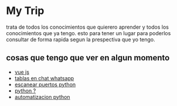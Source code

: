 # My Trip

trata de todos los conocimientos que quierero aprender y todos los conocimientos que ya tengo. esto para tener un lugar para poderlos consultar de forma rapida segun la prespectiva que yo tengo.

## cosas que tengo que ver en algun momento

+ [vue js](https://www.youtube.com/watch?v=PL-aTHv2L3E&list=PLPl81lqbj-4J-gfAERGDCdOQtVgRhSvIT&ab_channel=Bluuweb)
+ [tablas en chat whatsapp](https://www.youtube.com/watch?v=v5aEaPNFnBQ&ab_channel=Sandreke%7CDataScience%2CAnalytics%26Viz)
+ [escanear puertos python](https://www.youtube.com/watch?v=jLdrOlr1H1c&ab_channel=deepsocket)
+ [python ?](https://www.youtube.com/watch?v=ifmMROcDmnE&list=PLEnAlfUR3oGcOdFN2BdKYAmRpWVVg6ud5&ab_channel=ThePyCoach)
+ [automatizacion python](https://www.youtube.com/watch?v=NZuNy3TzTSU&ab_channel=ThePyCoach)


<Tabs groupId="lenguaje">

<TabItem value="java" label="Java">

```java

```
</TabItem>

<TabItem value="csharp" label="C#">

```csharp 

```

</TabItem>

<TabItem value="vb" label="VB">

```visual-basic

```

</TabItem>

<TabItem value="cpp" label="C++">

```cpp

```

</TabItem>

<TabItem value="py" label="Python">

```py 

```

</TabItem>

<TabItem value="go" label="Go">

```py 

```

</TabItem>
</Tabs>